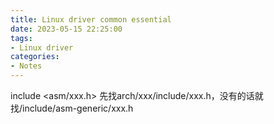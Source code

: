 ```yaml
---
title: Linux driver common essential
date: 2023-05-15 22:25:00
tags:
- Linux driver
categories:
- Notes
---
```




include <asm/xxx.h> 先找arch/xxx/include/xxx.h，没有的话就找/include/asm-generic/xxx.h